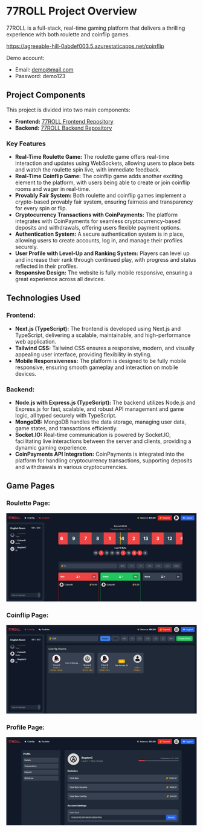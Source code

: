 # 77ROLL Project Overview

77ROLL is a full-stack, real-time gaming platform that delivers a thrilling experience with both roulette and coinflip games.

https://agreeable-hill-0abdef003.5.azurestaticapps.net/coinflip

Demo account:
- Email: demo@mail.com
- Password: demo123

## Project Components

This project is divided into two main components:

- **Frontend:** [77ROLL Frontend Repository](https://github.com/cuteanbogdan/77roll-frontend)
- **Backend:** [77ROLL Backend Repository](https://github.com/cuteanbogdan/77roll-backend)

### Key Features

- **Real-Time Roulette Game:** The roulette game offers real-time interaction and updates using WebSockets, allowing users to place bets and watch the roulette spin live, with immediate feedback.
- **Real-Time Coinflip Game:** The coinflip game adds another exciting element to the platform, with users being able to create or join coinflip rooms and wager in real-time.
- **Provably Fair System:** Both roulette and coinflip games implement a crypto-based provably fair system, ensuring fairness and transparency for every spin or flip.
- **Cryptocurrency Transactions with CoinPayments:** The platform integrates with CoinPayments for seamless cryptocurrency-based deposits and withdrawals, offering users flexible payment options.
- **Authentication System:** A secure authentication system is in place, allowing users to create accounts, log in, and manage their profiles securely.
- **User Profile with Level-Up and Ranking System:** Players can level up and increase their rank through continued play, with progress and status reflected in their profiles.
- **Responsive Design:** The website is fully mobile responsive, ensuring a great experience across all devices.

## Technologies Used

### Frontend:

- **Next.js (TypeScript):** The frontend is developed using Next.js and TypeScript, delivering a scalable, maintainable, and high-performance web application.
- **Tailwind CSS:** Tailwind CSS ensures a responsive, modern, and visually appealing user interface, providing flexibility in styling.
- **Mobile Responsiveness:** The platform is designed to be fully mobile responsive, ensuring smooth gameplay and interaction on mobile devices.

### Backend:

- **Node.js with Express.js (TypeScript):** The backend utilizes Node.js and Express.js for fast, scalable, and robust API management and game logic, all typed securely with TypeScript.
- **MongoDB:** MongoDB handles the data storage, managing user data, game states, and transactions efficiently.
- **Socket.IO:** Real-time communication is powered by Socket.IO, facilitating live interactions between the server and clients, providing a dynamic gaming experience.
- **CoinPayments API Integration:** CoinPayments is integrated into the platform for handling cryptocurrency transactions, supporting deposits and withdrawals in various cryptocurrencies.

## Game Pages

### Roulette Page:

![Roulette Page](https://github.com/cuteanbogdan/77roll-overview/blob/main/RoulettePage.PNG)

### Coinflip Page:

![Coinflip Page](https://github.com/cuteanbogdan/77roll-overview/blob/main/CoinflipPage.PNG)

### Profile Page:

![Profile Page](https://github.com/cuteanbogdan/77roll-overview/blob/main/ProfilePage.PNG)
